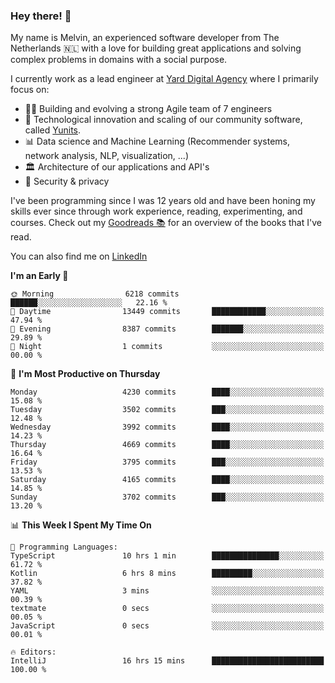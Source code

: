 ### Hey there! 👋

My name is Melvin, an experienced software developer from The Netherlands 🇳🇱 with a love for building great applications and solving complex problems in domains with a social purpose. 

I currently work as a lead engineer at [Yard Digital Agency](https://github.com/yardinternet) where I primarily focus on:

* 👏🏼 Building and evolving a strong Agile team of 7 engineers
* 🚀 Technological innovation and scaling of our community software, called [Yunits](https://www.yunits.com/).
* 📊 Data science and Machine Learning (Recommender systems, network analysis, NLP, visualization, ...)
* 🏛 Architecture of our applications and API's
* 🔐 Security & privacy

I've been programming since I was 12 years old and have been honing my skills ever since through work experience, reading, experimenting, and courses.
Check out my [Goodreads 📚](https://goodreads.com/melvinkoopmans) for an overview of the books that I've read. 

You can also find me on [LinkedIn](https://www.linkedin.com/in/melvinkoopmans)

<!--START_SECTION:waka-->
**I'm an Early 🐤** 

```text
🌞 Morning                6218 commits        ██████░░░░░░░░░░░░░░░░░░░   22.16 % 
🌆 Daytime                13449 commits       ████████████░░░░░░░░░░░░░   47.94 % 
🌃 Evening                8387 commits        ███████░░░░░░░░░░░░░░░░░░   29.89 % 
🌙 Night                  1 commits           ░░░░░░░░░░░░░░░░░░░░░░░░░   00.00 % 
```
📅 **I'm Most Productive on Thursday** 

```text
Monday                   4230 commits        ████░░░░░░░░░░░░░░░░░░░░░   15.08 % 
Tuesday                  3502 commits        ███░░░░░░░░░░░░░░░░░░░░░░   12.48 % 
Wednesday                3992 commits        ████░░░░░░░░░░░░░░░░░░░░░   14.23 % 
Thursday                 4669 commits        ████░░░░░░░░░░░░░░░░░░░░░   16.64 % 
Friday                   3795 commits        ███░░░░░░░░░░░░░░░░░░░░░░   13.53 % 
Saturday                 4165 commits        ████░░░░░░░░░░░░░░░░░░░░░   14.85 % 
Sunday                   3702 commits        ███░░░░░░░░░░░░░░░░░░░░░░   13.20 % 
```


📊 **This Week I Spent My Time On** 

```text
💬 Programming Languages: 
TypeScript               10 hrs 1 min        ███████████████░░░░░░░░░░   61.72 % 
Kotlin                   6 hrs 8 mins        █████████░░░░░░░░░░░░░░░░   37.82 % 
YAML                     3 mins              ░░░░░░░░░░░░░░░░░░░░░░░░░   00.39 % 
textmate                 0 secs              ░░░░░░░░░░░░░░░░░░░░░░░░░   00.05 % 
JavaScript               0 secs              ░░░░░░░░░░░░░░░░░░░░░░░░░   00.01 % 

🔥 Editors: 
IntelliJ                 16 hrs 15 mins      █████████████████████████   100.00 % 
```


<!--END_SECTION:waka-->
